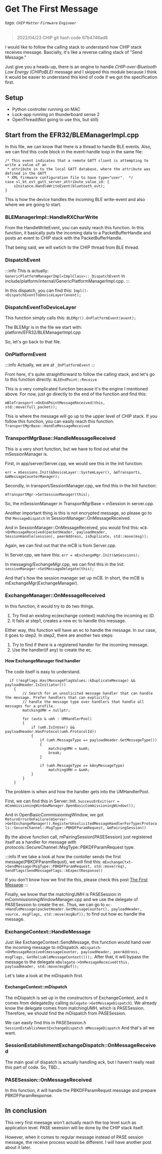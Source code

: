 # Get The First Message

###### tags: `CHIP` `Matter` `Firmware` `Engineer`

> 2022/04/23
> CHIP git hash code 67b4746ad8

I would like to follow the calling stack to understand how CHIP stack receives message. Bascially, it's like a reverse calling stack of "Send Message."

Just give you a heads-up, there is an engine to handle *CHIP-over-Bluetooth Low Energy (CHIPoBLE)* message and I skipped this module because I think it would be easier to understand this kind of code if we got the specification first.

## Setup

- Python controller running on MAC
- Lock-app running on thunderboard sense 2
- OpenThread(Not going to use this, but still)


## Start from the EFR32/BLEManagerImpl.cpp

In this file, we can know that there is a thread to handle BLE events. Also, we can find this code block in the event-handle loop in the same file:
```cpp=274
/* This event indicates that a remote GATT client is attempting to write a value of an
 * attribute in to the local GATT database, where the attribute was defined in the GATT
 * XML firmware configuration file to have type="user".  */
case sl_bt_evt_gatt_server_attribute_value_id: {
    sInstance.HandleWriteEvent(bluetooth_evt);
}
```

This is how the device handles the incoming BLE write-event and also where we are going to start.

### BLEManagerImpl::HandleRXCharWrite
From the HandleWriteEvent, you can easily reach this function. In this function, it basically puts the incoming data to a PacketBufferHandle and posts an event to CHIP stack with the PacketBufferHandle.

That being said, we will swtich to the CHIP thread from BLE thread.

### DispatchEvent
:::info
This is actually:
`GenericPlatformManagerImpl<ImplClass>::_DispatchEvent` in include/platform/internal/GenericPlatformManagerImpl.cpp.
:::

In this dispatch, you can find this:
`Impl()->DispatchEventToDeviceLayer(event);`

### DispatchEventToDeviceLayer
This function simply calls this:
`BLEMgr().OnPlatformEvent(event);`

The BLEMgr is in the file we start with:
platform/EFR32/BLEManagerImpl.cpp

So, let's go back to that file.

### OnPlatformEvent
:::info
Actually, we are at `_OnPlatformEvent`
:::

From here, it's quite straightforward to follow the calling stack, and let's go to this function directly:
`BLEEndPoint::Receive`

This is a very complicated function because it's the engine I mentioned above. For now, just go directly to the end of the function and find this:
```cpp=1388
mBleTransport->OnEndPointMessageReceived(this, std::move(full_packet));
```

This is where the message will go up to the upper level of CHIP stack. If you follow this function, you can easily reach this function:
`TransportMgrBase::HandleMessageReceived`

### TransportMgrBase::HandleMessageReceived
This is a very short function, but we have to find out what the mSessionManager is.


First, in app/server/Server.cpp, we would see this in the Init function:
```cpp=142
err = mSessions.Init(&DeviceLayer::SystemLayer(), &mTransports, &mMessageCounterManager);
```

Secondly, in transport/SessionManager.cpp, we find this in the Init function:
```cpp=69
mTransportMgr->SetSessionManager(this);
```

So, the mSessionManager in TransportMgrBase = mSession in server.cpp.

Another important thing is this is not encrypted message, so please go to the `MessageDispatch` in SessionManager::OnMessageReceived.

And in SessionManager::OnMessageReceived, you would find this:
`mCB->OnMessageReceived(packetHeader, payloadHeader, SessionHandle(session), peerAddress, isDuplicate, std::move(msg));`

Again, we can find out that the mCB is from Server.cpp.

In Server.cpp, we have this:
`err = mExchangeMgr.Init(&mSessions);`

In messaging/ExchangeMgr.cpp, we can find this in the Init:
`sessionManager->SetMessageDelegate(this);`

And that's how the session manager set up mCB. In short, the mCB is mExchangeMgr(ExchangeManager).

### ExchangeManager::OnMessageReceived
In this function, it would try to do two things.
1. Try find an existing ec(exchange context) matching the incoming ec ID.
2. It fails at step1, creates a new ec to handle this message.

Either way, this function will have an ec to handle the message. In our case, it goes to step2. In step2, there are another two steps:
1. Try to find if there is a registered handler for the incoming message.
2. Use the handler(if any) to create the ec.

#### How ExchangeManager find handler
The code itself is easy to understand.
```cpp=249
  if (!msgFlags.Has(MessageFlagValues::kDuplicateMessage) && payloadHeader.IsInitiator())
    {
        // Search for an unsolicited message handler that can handle the message. Prefer handlers that can explicitly
        // handle the message type over handlers that handle all messages for a profile.
        matchingUMH = nullptr;

        for (auto & umh : UMHandlerPool)
        {
            if (umh.IsInUse() && payloadHeader.HasProtocol(umh.ProtocolId))
            {
                if (umh.MessageType == payloadHeader.GetMessageType())
                {
                    matchingUMH = &umh;
                    break;
                }

                if (umh.MessageType == kAnyMessageType)
                    matchingUMH = &umh;
            }
        }
    }
```

The problem is when and how the handler gets into the UMHandlerPool.

First, we can find this in Server::Init.
`SuccessOrExit(err = mCommissioningWindowManager.OpenBasicCommissioningWindow());`

And in OpenBasicCommissioningWindow, we got
`ReturnErrorOnFailure(mServer->GetExchangeManager().RegisterUnsolicitedMessageHandlerForType(Protocols::SecureChannel::MsgType::PBKDFParamRequest, &mPairingSession))`

By the above function call, mPairingSession(PASESession) just registered itself as a handler for message with protocols::SecureChannel::MsgType::PBKDFParamRequest type.

:::info
If we take a look at how the contoller sends the first message(PBKDFParamRequst), we will find this:
`mExchangeCtxt->SendMessage(MsgType::PBKDFParamRequest, std::move(req), SendFlags(SendMessageFlags::kExpectResponse))`

If you don't know how we find the this, please check this post
[The First Message](/UPMS1_9FQHySkZvv0v0_sg)
:::

Finally, we know that the matchingUMH is PASESession in mCommissioningWindowManager.cpp and we use the delegate of PASESession to create the ec. Thus, we can go to `ec->HandleMessage(packetHeader.GetMessageCounter(), payloadHeader, source, msgFlags, std::move(msgBuf));` to find out how ec handle the message.


### ExchangeContext::HandleMessage
Just like ExchangeContext::SendMessage, this function would hand over the incoming message to mDispatch.
`mDispatch->OnMessageReceived(messageCounter, payloadHeader, peerAddress, msgFlags, GetReliableMessageContext()));`. After that, it will bypass the message to the delegate
`mDelegate->OnMessageReceived(this, payloadHeader, std::move(msgBuf));`

Let's take a look at the mDispatch first.

#### ExchangeContext::mDispatch
The mDispatch is set up in the constructors of ExchangeContext, and it comes from delegate(by calling `delegate->GetMessageDispatch`). We already know the delegate comes from matchingUMH, which is PASESession. Therefore, we should find the mDispatch from PASESession.

We can easily find this in PASESession.h
`SessionEstablishmentExchangeDispatch mMessageDispatch`
And that's all we want.

### SessionEstablishmentExchangeDispatch::OnMessageReceived
The main goal of dispatch is actually handling ack, but I haven't really read this part of code. So, TBD...

### PASESession::OnMessageReceived
In this function, it will handle the PBKDFParamRequst message and prepare PBKDFParamResponse.

## In conclusion
This very first meesage won't actually reach the top level such as application level. PASE seeesion will be done by the CHIP stack itself.

However, when it comes to regular message instead of PASE session message, the receive process would be different. I will have another post about it later.


